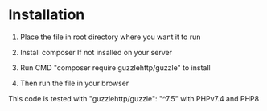 # Installation 

1. Place the file in root directory where you want it to run

2. Install composer If not insalled on your server

4. Run CMD "composer require guzzlehttp/guzzle" to install

5. Then run the file in your browser

This code is tested with "guzzlehttp/guzzle": "^7.5" with PHPv7.4 and PHP8
